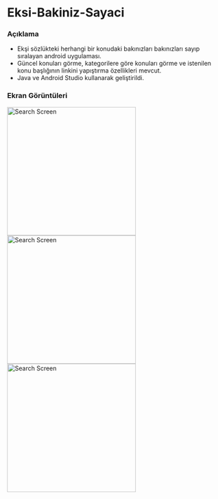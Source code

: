 # Eksi-Bakiniz-Sayaci

### Açıklama
<ul>
<li>Ekşi sözlükteki herhangi bir konudaki bakınızları bakınızları sayıp sıralayan android uygulaması.</li>
<li>Güncel konuları görme, kategorilere göre konuları görme ve istenilen konu başlığının linkini yapıştırma özellikleri mevcut.</li>
<li>Java ve Android Studio kullanarak geliştirildi.</li>
</ul>

### Ekran Görüntüleri

<img src="https://github.com/oguzhan2142/Eksi-Bakiniz-Sayaci/blob/master/screenshots/1.jpeg" alt="Search Screen" width="300"/>
<img src="https://github.com/oguzhan2142/Eksi-Bakiniz-Sayaci/blob/master/screenshots/2.jpeg" alt="Search Screen" width="300"/>
<img src="https://github.com/oguzhan2142/Eksi-Bakiniz-Sayaci/blob/master/screenshots/3.jpeg" alt="Search Screen" width="300"/>

